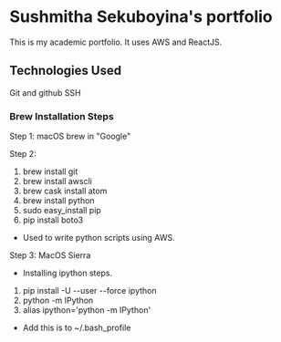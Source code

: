 # Sushmitha Sekuboyina's portfolio

This is my academic portfolio. It uses AWS and ReactJS.

## Technologies Used
Git and github
SSH

### Brew Installation Steps
Step 1: macOS brew in "Google"

Step 2:
1. brew install git
2. brew install awscli
3. brew cask install atom
4. brew install python
5. sudo easy_install pip
6. pip install boto3
- Used to write python scripts using AWS.

Step 3:
MacOS Sierra
- Installing ipython steps.
1. pip install -U --user --force ipython
2. python -m IPython
3. alias ipython='python -m IPython'
- Add this is to ~/.bash_profile
